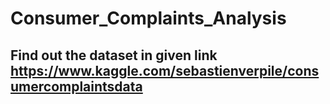# Consumer_Complaints_Analysis

## Find out the dataset in given link https://www.kaggle.com/sebastienverpile/consumercomplaintsdata
